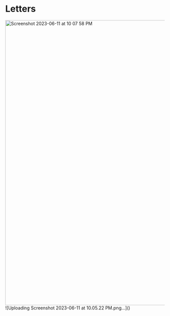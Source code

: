 # Letters
<img width="899" alt="Screenshot 2023-06-11 at 10 07 58 PM" src="https://github.com/sudo-self/Letters/assets/119916323/9c9ebec2-95b6-4b43-9e1a-17746fd2a013">
![Uploading Screenshot 2023-06-11 at 10.05.22 PM.png…]()
